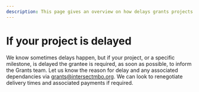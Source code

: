 ```yaml
---
description: This page gives an overview on how delays grants projects are handled
---
```


# If your project is delayed

We know sometimes delays happen, but if your project, or a specific milestone, is delayed the grantee is required, as soon as possible, to inform the Grants team. Let us know the reason for delay and any associated dependancies via [grants@intersectmbo.org](mailto:grants@intersectmbo.org). We can look to renegotiate delivery times and associated payments if required.
